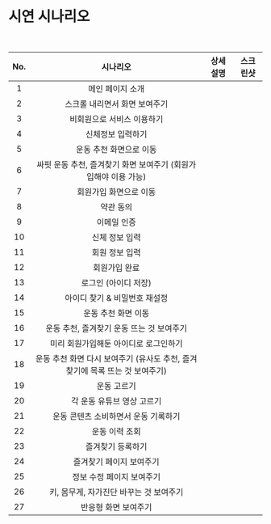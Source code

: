 # 시연 시나리오

<br>

| No.  |                           시나리오                           | 상세 설명 | 스크린샷 |
| :--: | :----------------------------------------------------------: | :-------: | :------: |
|  1   |                       메인 페이지 소개                       |           |          |
|  2   |                스크롤 내리면서 화면 보여주기                 |           |          |
|  3   |                  비회원으로 서비스 이용하기                  |           |          |
|  4   |                      신체정보 입력하기                       |           |          |
|  5   |                   운동 추천 화면으로 이동                    |           |          |
|  6   | 싸핏 운동 추천, 즐겨찾기 화면 보여주기 (회원가입해야 이용 가능) |           |          |
|  7   |                    회원가입 화면으로 이동                    |           |          |
|  8   |                          약관 동의                           |           |          |
|  9   |                         이메일 인증                          |           |          |
|  10  |                        신체 정보 입력                        |           |          |
|  11  |                        회원 정보 입력                        |           |          |
|  12  |                        회원가입 완료                         |           |          |
|  13  |                     로그인 (아이디 저장)                     |           |          |
|  14  |                아이디 찾기 & 비밀번호 재설정                 |           |          |
|  15  |                     운동 추천 화면 이동                      |           |          |
|  16  |          운동 추천, 즐겨찾기 운동 뜨는 것 보여주기           |           |          |
|  17  |            미리 회원가입해둔 아이디로 로그인하기             |           |          |
|  18  | 운동 추천 화면 다시 보여주기 (유사도 추천, 즐겨찾기에 목록 뜨는 것 보여주기) |           |          |
|  19  |                         운동 고르기                          |           |          |
|  20  |                  각 운동 유튜브 영상 고르기                  |           |          |
|  21  |             운동 콘텐츠 소비하면서 운동 기록하기             |           |          |
|  22  |                        운동 이력 조회                        |           |          |
|  23  |                      즐겨찾기 등록하기                       |           |          |
|  24  |                   즐겨찾기 페이지 보여주기                   |           |          |
|  25  |                  정보 수정 페이지 보여주기                   |           |          |
|  26  |           키, 몸무게, 자가진단 바꾸는 것 보여주기            |           |          |
|  27  |                     반응형 화면 보여주기                     |           |          |

